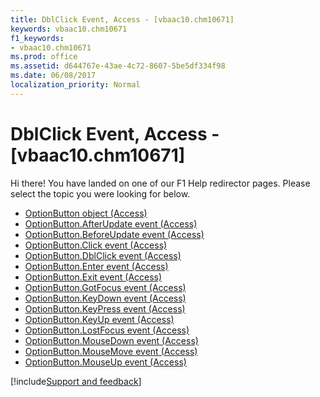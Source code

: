 ```yaml
---
title: DblClick Event, Access - [vbaac10.chm10671]
keywords: vbaac10.chm10671
f1_keywords:
- vbaac10.chm10671
ms.prod: office
ms.assetid: d644767e-43ae-4c72-8607-5be5df334f98
ms.date: 06/08/2017
localization_priority: Normal
---
```



# DblClick Event, Access - [vbaac10.chm10671]

Hi there! You have landed on one of our F1 Help redirector pages. Please select the topic you were looking for below.

- [OptionButton object (Access)](http://msdn.microsoft.com/library/661ada74-d044-4a5c-2bdd-2dddfc2e79ab%28Office.15%29.aspx)
- [OptionButton.AfterUpdate event (Access)](http://msdn.microsoft.com/library/dbff2785-184c-601c-f26e-1ca99ea496a8%28Office.15%29.aspx)
- [OptionButton.BeforeUpdate event (Access)](http://msdn.microsoft.com/library/9c887502-2d9c-6f21-e5ef-adc164cde095%28Office.15%29.aspx)
- [OptionButton.Click event (Access)](http://msdn.microsoft.com/library/99391fc2-c114-ca68-a176-a7f2757a9aaa%28Office.15%29.aspx)
- [OptionButton.DblClick event (Access)](http://msdn.microsoft.com/library/405b3c90-b00e-d7e7-6e22-161060172615%28Office.15%29.aspx)
- [OptionButton.Enter event (Access)](http://msdn.microsoft.com/library/62d01554-4a32-cf66-84a6-945becbee9ed%28Office.15%29.aspx)
- [OptionButton.Exit event (Access)](http://msdn.microsoft.com/library/2be3f0b3-73a1-e1e9-28ca-ee0cbe92e040%28Office.15%29.aspx)
- [OptionButton.GotFocus event (Access)](http://msdn.microsoft.com/library/f0a02ae3-b90e-2193-3c59-c0f018ace680%28Office.15%29.aspx)
- [OptionButton.KeyDown event (Access)](http://msdn.microsoft.com/library/9a21c03b-9806-d0ee-8c44-9edbba49b4b8%28Office.15%29.aspx)
- [OptionButton.KeyPress event (Access)](http://msdn.microsoft.com/library/e2b8a352-2fd2-8bdb-0842-6f8e73868c0c%28Office.15%29.aspx)
- [OptionButton.KeyUp event (Access)](http://msdn.microsoft.com/library/5685c274-19a0-2d29-f968-50412ebd1d9b%28Office.15%29.aspx)
- [OptionButton.LostFocus event (Access)](http://msdn.microsoft.com/library/e840c351-9aac-7a79-31ba-bf9929d0208a%28Office.15%29.aspx)
- [OptionButton.MouseDown event (Access)](http://msdn.microsoft.com/library/6115cf77-8929-bd7c-2785-880e28809553%28Office.15%29.aspx)
- [OptionButton.MouseMove event (Access)](http://msdn.microsoft.com/library/4353c0b8-469a-7046-3ff7-6f2a9089dde8%28Office.15%29.aspx)
- [OptionButton.MouseUp event (Access)](http://msdn.microsoft.com/library/55ee8314-8ae6-f0d7-5fcc-ae1000bef664%28Office.15%29.aspx)

[!include[Support and feedback](~/includes/feedback-boilerplate.md)]